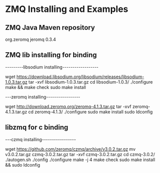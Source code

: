 # ZMQ Installing and Examples

## ZMQ Java Maven repository

<dependency>
	<groupId>org.zeromq</groupId>
	<artifactId>jeromq</artifactId>
	<version>0.3.4</version>
</dependency>


## ZMQ lib installing for binding

---------libsodium installing------------------

wget https://download.libsodium.org/libsodium/releases/libsodium-1.0.3.tar.gz
tar -xvf libsodium-1.0.3.tar.gz
cd libsodium-1.0.3/
./configure
make && make check
sudo make install


---zeromq installing-----------------

wget http://download.zeromq.org/zeromq-4.1.3.tar.gz
tar -xvf zeromq-4.1.3.tar.gz 
cd zeromq-4.1.3/
./configure
sudo make install
sudo ldconfig

## libzmq for c binding

---czmq installing-----------------

wget https://github.com/zeromq/czmq/archive/v3.0.2.tar.gz
mv v3.0.2.tar.gz czmq-3.0.2.tar.gz
tar -xvf czmq-3.0.2.tar.gz
cd czmq-3.0.2/
./autogen.sh
./config
./configure
make -j 4
make check
sudo make install && sudo ldconfig

